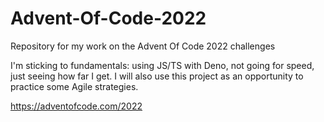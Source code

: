 # Advent-Of-Code-2022
Repository for my work on the Advent Of Code 2022 challenges

I'm sticking to fundamentals: using JS/TS with Deno, not going for speed, just seeing how far I get.
I will also use this project as an opportunity to practice some Agile strategies.

https://adventofcode.com/2022
